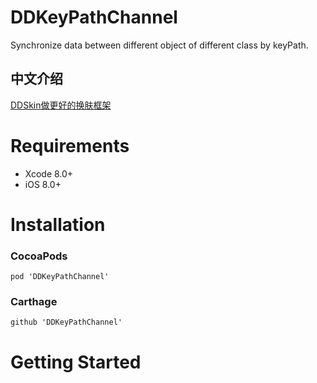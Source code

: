# DDKeyPathChannel
Synchronize data between different object of different class by keyPath.

## 中文介绍

[DDSkin做更好的换肤框架](http://djs66256.github.io/2017/06/19/2017-06-19-DDSkin%E5%81%9A%E6%9B%B4%E5%A5%BD%E7%9A%84%E6%8D%A2%E8%82%A4%E6%A1%86%E6%9E%B6/)

# Requirements

* Xcode 8.0+
* iOS 8.0+

# Installation

### CocoaPods

```
pod 'DDKeyPathChannel'
```

### Carthage

```
github 'DDKeyPathChannel'
```

# Getting Started
